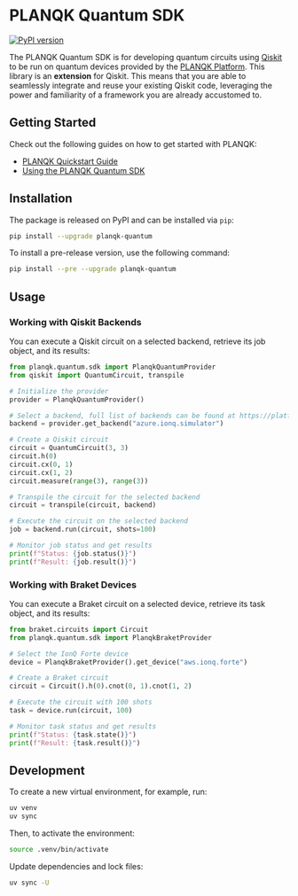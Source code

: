 # PLANQK Quantum SDK

[![PyPI version](https://badge.fury.io/py/planqk-quantum.svg)](https://badge.fury.io/py/planqk-quantum)

The PLANQK Quantum SDK is for developing quantum circuits using [Qiskit](https://pypi.org/project/qiskit) to be run on
quantum devices provided by the [PLANQK Platform](https://docs.planqk.de).
This library is an **extension** for Qiskit.
This means that you are able to seamlessly integrate and reuse your existing Qiskit code, leveraging the power and
familiarity of a framework you are already accustomed to.

## Getting Started

Check out the following guides on how to get started with PLANQK:

- [PLANQK Quickstart Guide](https://docs.planqk.de/quickstart.html)
- [Using the PLANQK Quantum SDK](https://docs.planqk.de/using-sdk.html)

## Installation

The package is released on PyPI and can be installed via `pip`:

```bash
pip install --upgrade planqk-quantum
```

To install a pre-release version, use the following command:

```bash
pip install --pre --upgrade planqk-quantum
```

## Usage

### Working with Qiskit Backends

You can execute a Qiskit circuit on a selected backend, retrieve its job object, and its results:

```python
from planqk.quantum.sdk import PlanqkQuantumProvider
from qiskit import QuantumCircuit, transpile

# Initialize the provider
provider = PlanqkQuantumProvider()

# Select a backend, full list of backends can be found at https://platform.planqk.de/quantum-backends
backend = provider.get_backend("azure.ionq.simulator")

# Create a Qiskit circuit
circuit = QuantumCircuit(3, 3)
circuit.h(0)
circuit.cx(0, 1)
circuit.cx(1, 2)
circuit.measure(range(3), range(3))

# Transpile the circuit for the selected backend
circuit = transpile(circuit, backend)

# Execute the circuit on the selected backend
job = backend.run(circuit, shots=100)

# Monitor job status and get results
print(f"Status: {job.status()}")
print(f"Result: {job.result()}")
```

### Working with Braket Devices

You can execute a Braket circuit on a selected device, retrieve its task object, and its results:

```python
from braket.circuits import Circuit
from planqk.quantum.sdk import PlanqkBraketProvider

# Select the IonQ Forte device
device = PlanqkBraketProvider().get_device("aws.ionq.forte")

# Create a Braket circuit
circuit = Circuit().h(0).cnot(0, 1).cnot(1, 2)

# Execute the circuit with 100 shots
task = device.run(circuit, 100)

# Monitor task status and get results
print(f"Status: {task.state()}")
print(f"Result: {task.result()}")
```

## Development

To create a new virtual environment, for example, run:

```bash
uv venv
uv sync
```

Then, to activate the environment:

```bash
source .venv/bin/activate
```

Update dependencies and lock files:

```bash
uv sync -U
```
